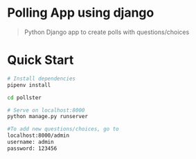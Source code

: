 # Polling App using django
> Python Django app to create polls with questions/choices

# Quick Start
``` bash
# Install dependencies
pipenv install

cd pollster

# Serve on localhost:8000
python manage.py runserver

#To add new questions/choices, go to
localhost:8000/admin 
username: admin
password: 123456
```
